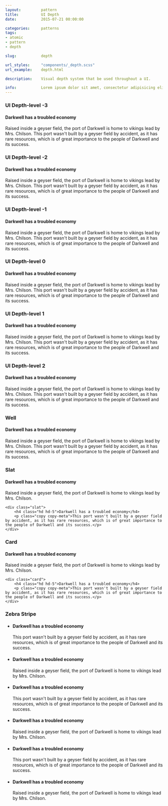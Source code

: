 ```yaml
---
layout:         pattern
title:          UI Depth
date:           2015-07-21 00:00:00

categories:     patterns
tags:           
- atomic
- pattern
- depth

slug:           depth

url_styles:     "components/_depth.scss"
url_example:    depth.html

description:    Visual depth system that be used throughout a UI.

info:           Lorem ipsum dolor sit amet, consectetur adipisicing elit. Nisi labore pariatur nam minima unde nobis, repellat enim quo illo veniam perspiciatis fugiat quibusdam voluptatibus. Vero atque alias, nostrum quidem commodi.
---
```


<h3 class="hd-6 example-set-hd">UI Depth-level -3</h3>
<div class="example-set">
    <div class="depth depth--3">
        <h4 class="hd hd-5">Darkwell has a troubled economy</h4>
        <p class="copy copy-meta">Raised inside a geyser field, the port of Darkwell is home to vikings lead by Mrs. Chilson. This port wasn't built by a geyser field by accident, as it has rare resources, which is of great importance to the people of Darkwell and its success.</p>
    </div>
</div>

<h3 class="hd-6 example-set-hd">UI Depth-level -2</h3>
<div class="example-set">
    <div class="depth depth--2">
        <h4 class="hd hd-5">Darkwell has a troubled economy</h4>
        <p class="copy copy-meta">Raised inside a geyser field, the port of Darkwell is home to vikings lead by Mrs. Chilson. This port wasn't built by a geyser field by accident, as it has rare resources, which is of great importance to the people of Darkwell and its success.</p>
    </div>
</div>

<h3 class="hd-6 example-set-hd">UI Depth-level -1</h3>
<div class="example-set">
    <div class="depth depth--1">
        <h4 class="hd hd-5">Darkwell has a troubled economy</h4>
        <p class="copy copy-meta">Raised inside a geyser field, the port of Darkwell is home to vikings lead by Mrs. Chilson. This port wasn't built by a geyser field by accident, as it has rare resources, which is of great importance to the people of Darkwell and its success.</p>
    </div>
</div>

<h3 class="hd-6 example-set-hd">UI Depth-level 0</h3>
<div class="example-set">
    <div class="depth depth-0">
        <h4 class="hd hd-5">Darkwell has a troubled economy</h4>
        <p class="copy copy-meta">Raised inside a geyser field, the port of Darkwell is home to vikings lead by Mrs. Chilson. This port wasn't built by a geyser field by accident, as it has rare resources, which is of great importance to the people of Darkwell and its success.</p>
    </div>
</div>

<h3 class="hd-6 example-set-hd">UI Depth-level 1</h3>
<div class="example-set">
    <div class="depth depth-1">
        <h4 class="hd hd-5">Darkwell has a troubled economy</h4>
        <p class="copy copy-meta">Raised inside a geyser field, the port of Darkwell is home to vikings lead by Mrs. Chilson. This port wasn't built by a geyser field by accident, as it has rare resources, which is of great importance to the people of Darkwell and its success.</p>
    </div>
</div>

<h3 class="hd-6 example-set-hd">UI Depth-level 2</h3>
<div class="example-set">
    <div class="depth depth-2">
        <h4 class="hd hd-5">Darkwell has a troubled economy</h4>
        <p class="copy copy-meta">Raised inside a geyser field, the port of Darkwell is home to vikings lead by Mrs. Chilson. This port wasn't built by a geyser field by accident, as it has rare resources, which is of great importance to the people of Darkwell and its success.</p>
    </div>
</div>

<h3 class="hd-6 example-set-hd">Well</h3>
<div class="example-set">
    <div class="well">
        <h4 class="hd hd-5">Darkwell has a troubled economy</h4>
        <p class="copy copy-meta">Raised inside a geyser field, the port of Darkwell is home to vikings lead by Mrs. Chilson. This port wasn't built by a geyser field by accident, as it has rare resources, which is of great importance to the people of Darkwell and its success.</p>
    </div>
</div>

<h3 class="hd-6 example-set-hd">Slat</h3>
<div class="example-set">
    <div class="slat">
        <h4 class="hd hd-5">Darkwell has a troubled economy</h4>
        <p class="copy copy-meta">Raised inside a geyser field, the port of Darkwell is home to vikings lead by Mrs. Chilson. </p>
    </div>

    <div class="slat">
        <h4 class="hd hd-5">Darkwell has a troubled economy</h4>
        <p class="copy copy-meta">This port wasn't built by a geyser field by accident, as it has rare resources, which is of great importance to the people of Darkwell and its success.</p>
    </div>
</div>

<h3 class="hd-6 example-set-hd">Card</h3>
<div class="example-set">
    <div class="card">
        <h4 class="hd hd-5">Darkwell has a troubled economy</h4>
        <p class="copy copy-meta">Raised inside a geyser field, the port of Darkwell is home to vikings lead by Mrs. Chilson. </p>
    </div>

    <div class="card">
        <h4 class="hd hd-5">Darkwell has a troubled economy</h4>
        <p class="copy copy-meta">This port wasn't built by a geyser field by accident, as it has rare resources, which is of great importance to the people of Darkwell and its success.</p>
    </div>
</div>

<h3 class="hd-6 example-set-hd">Zebra Stripe</h3>
<div class="example-set">
    <ul class="zebra-stripe">
        <li class="slat">
            <h4 class="hd hd-5">Darkwell has a troubled economy</h4>
            <p class="copy copy-meta">This port wasn't built by a geyser field by accident, as it has rare resources, which is of great importance to the people of Darkwell and its success.</p>
        </li>
        <li class="slat">
            <h4 class="hd hd-5">Darkwell has a troubled economy</h4>
            <p class="copy copy-meta">Raised inside a geyser field, the port of Darkwell is home to vikings lead by Mrs. Chilson.</p>
        </li>
        <li class="slat">
            <h4 class="hd hd-5">Darkwell has a troubled economy</h4>
            <p class="copy copy-meta">This port wasn't built by a geyser field by accident, as it has rare resources, which is of great importance to the people of Darkwell and its success.</p>
        </li>
        <li class="slat">
            <h4 class="hd hd-5">Darkwell has a troubled economy</h4>
            <p class="copy copy-meta">Raised inside a geyser field, the port of Darkwell is home to vikings lead by Mrs. Chilson.</p>
        </li>
        <li class="slat">
            <h4 class="hd hd-5">Darkwell has a troubled economy</h4>
            <p class="copy copy-meta">This port wasn't built by a geyser field by accident, as it has rare resources, which is of great importance to the people of Darkwell and its success.</p>
        </li>
        <li class="slat">
            <h4 class="hd hd-5">Darkwell has a troubled economy</h4>
            <p class="copy copy-meta">Raised inside a geyser field, the port of Darkwell is home to vikings lead by Mrs. Chilson.</p>
        </li>
    </ul>
</div>
